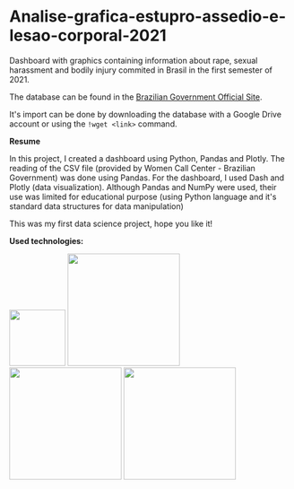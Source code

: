 # Analise-grafica-estupro-assedio-e-lesao-corporal-2021

Dashboard with graphics containing information about rape, sexual harassment and bodily injury commited in Brasil in the first semester of 2021.

The database can be found in the [Brazilian Government Official Site](https://www.gov.br/mdh/pt-br/acesso-a-informacao/dados-abertos/ligue180/copy_of_primeiro-semestre-de-2021).

It's import can be done by downloading the database with a Google Drive account or using the `!wget <link>` command.

**Resume**

In this project, I created a dashboard using Python, Pandas and Plotly. The reading of the CSV file (provided by Women Call Center - Brazilian Government) was done using Pandas. For the dashboard, I used Dash and Plotly (data visualization). Although Pandas and NumPy were used, their use was limited for educational purpose (using Python language and it's standard data structures for data manipulation)

This was my first data science project, hope you like it!

**Used technologies:**

<div id=imagens>
  <img src='https://cdn.iconscout.com/icon/free/png-256/free-python-3628999-3030224.png?f=webp' width=100px>        
  <img src='https://getlogovector.com/wp-content/uploads/2020/09/plotly-logo-vector.png' width=200px>
  <img src='https://upload.wikimedia.org/wikipedia/commons/thumb/e/ed/Pandas_logo.svg/2560px-Pandas_logo.svg.png' width=200px>
  <img src='https://dash.gallery/Manager/portals_data/default/logo_8a3aad42-392d-11ed-becf-0242ac110014.png' width=200px>
</div>

